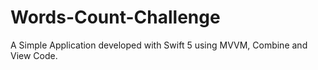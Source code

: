 # Words-Count-Challenge
A Simple Application developed with Swift 5 using MVVM, Combine and View Code.
